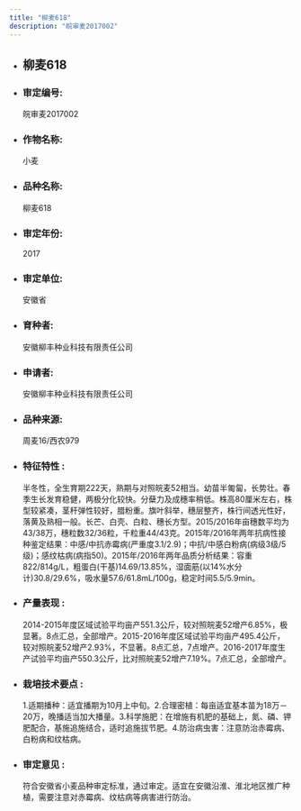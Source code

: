```yaml
---
title: "柳麦618"
description: "皖审麦2017002"
---
```

* ## 柳麦618
* ###  审定编号:  
   皖审麦2017002

*  ### 作物名称:  
   小麦

*   ###  品种名称: 
    柳麦618

*   ### 审定年份: 
    2017

*   ### 审定单位:  
    安徽省

*   ### 育种者:  
    安徽柳丰种业科技有限责任公司

*   ### 申请者:  
    安徽柳丰种业科技有限责任公司

*   ### 品种来源:  
    周麦16/西农979

*   ### 特征特性 : 
    半冬性，全生育期222天，熟期与对照皖麦52相当。幼苗半匍匐，长势壮。春季生长发育稳健，两极分化较快。分蘖力及成穗率稍低。株高80厘米左右，株型较紧凑，茎秆弹性较好，腊粉重。旗叶斜举，穗层整齐，株行间透光性好，落黄及熟相一般。长芒、白壳、白粒、穗长方型。2015/2016年亩穗数平均为43/38万，穗粒数32/36粒，千粒重44/43克。2015年/2016年两年抗病性接种鉴定结果：中感/中抗赤霉病(严重度3.1/2.9)；中抗/中感白粉病(病级3级/5级)；感纹枯病(病指50)。2015年/2016年两年品质分析结果：容重822/814g/L，粗蛋白(干基)14.69/13.85%，湿面筋(以14%水分计)30.8/29.6%，吸水量57.6/61.8mL/100g，稳定时间5.5/5.9min。

*   ### 产量表现 : 
    2014-2015年度区域试验平均亩产551.3公斤，较对照皖麦52增产6.85%，极显著。8点汇总，全部增产。2015-2016年度区域试验平均亩产495.4公斤，较对照皖麦52增产2.93%，不显著。8点汇总，7点增产。2016-2017年度生产试验平均亩产550.3公斤，比对照皖麦52增产7.19%。7点汇总，全部增产。

*   ### 栽培技术要点 : 
     1.适期播种：适宜播期为10月上中旬。2.合理密植：每亩适宜基本苗为18万－20万，晚播适当加大播量。3.科学施肥：在增施有机肥的基础上，氮、磷、钾肥配合，基施追施结合，适时追施拔节肥。4.防治病虫害：注意防治赤霉病、白粉病和纹枯病。

*   ### 审定意见 : 
    符合安徽省小麦品种审定标准，通过审定。适宜在安徽沿淮、淮北地区推广种植，需要注意对赤霉病、纹枯病等病害进行防治。
